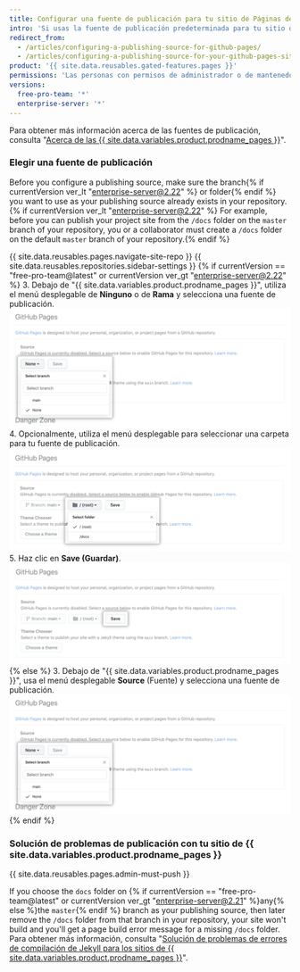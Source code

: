 ```yaml
---
title: Configurar una fuente de publicación para tu sitio de Páginas de GitHub
intro: 'Si usas la fuente de publicación predeterminada para tu sitio de {{ site.data.variables.product.prodname_pages }}, tu sitio se publicará automáticamente. También puedes elegir publicar tu{% if currentVersion ver_lt "enterprise-server@2.23" %} proyecto{% endif %} sitio desde una rama o carpeta diferente.'
redirect_from:
  - /articles/configuring-a-publishing-source-for-github-pages/
  - /articles/configuring-a-publishing-source-for-your-github-pages-site
product: '{{ site.data.reusables.gated-features.pages }}'
permissions: 'Las personas con permisos de administrador o de mantenedor para un repositorio pueden configurar una fuente de publicación para un sitio de {{ site.data.variables.product.prodname_pages }}.'
versions:
  free-pro-team: '*'
  enterprise-server: '*'
---
```


Para obtener más información acerca de las fuentes de publicación, consulta "[Acerca de las {{ site.data.variables.product.prodname_pages }}](/articles/about-github-pages#publishing-sources-for-github-pages-sites)".

### Elegir una fuente de publicación

Before you configure a publishing source, make sure the branch{% if currentVersion ver_lt "enterprise-server@2.22" %} or folder{% endif %} you want to use as your publishing source already exists in your repository.{% if currentVersion ver_lt "enterprise-server@2.22" %} For example, before you can publish your project site from the `/docs` folder on the `master` branch of your repository, you or a collaborator must create a `/docs` folder on the default `master` branch of your repository.{% endif %}

{{ site.data.reusables.pages.navigate-site-repo }}
{{ site.data.reusables.repositories.sidebar-settings }}
{% if currentVersion == "free-pro-team@latest" or currentVersion ver_gt "enterprise-server@2.22" %}
3. Debajo de "{{ site.data.variables.product.prodname_pages }}", utiliza el menú desplegable de **Ninguno** o de **Rama** y selecciona una fuente de publicación. ![Menú desplegable para seleccionar una fuente de publicación](/assets/images/help/pages/publishing-source-drop-down.png)
4. Opcionalmente, utiliza el menú desplegable para seleccionar una carpeta para tu fuente de publicación. ![Menú desplegable para seleccionar una carpeta para una fuente de publicación](/assets/images/help/pages/publishing-source-folder-drop-down.png)
5. Haz clic en **Save (Guardar)**. ![Botón para guardar los cambios en la configuración de la fuente de publicación](/assets/images/help/pages/publishing-source-save.png)
  {% else %}
3. Debajo de "{{ site.data.variables.product.prodname_pages }}", usa el menú desplegable **Source** (Fuente) y selecciona una fuente de publicación. ![Menú desplegable para seleccionar una fuente de publicación](/assets/images/help/pages/publishing-source-drop-down.png)
{% endif %}

### Solución de problemas de publicación con tu sitio de {{ site.data.variables.product.prodname_pages }}

{{ site.data.reusables.pages.admin-must-push }}

If you choose the `docs` folder on {% if currentVersion == "free-pro-team@latest" or currentVersion ver_gt "enterprise-server@2.21" %}any{% else %}the `master`{% endif %} branch as your publishing source, then later remove the `/docs` folder from that branch in your repository, your site won't build and you'll get a page build error message for a missing `/docs` folder. Para obtener más información, consulta "[Solución de problemas de errores de compilación de Jekyll para los sitios de {{ site.data.variables.product.prodname_pages }}](/articles/troubleshooting-jekyll-build-errors-for-github-pages-sites#missing-docs-folder)".
